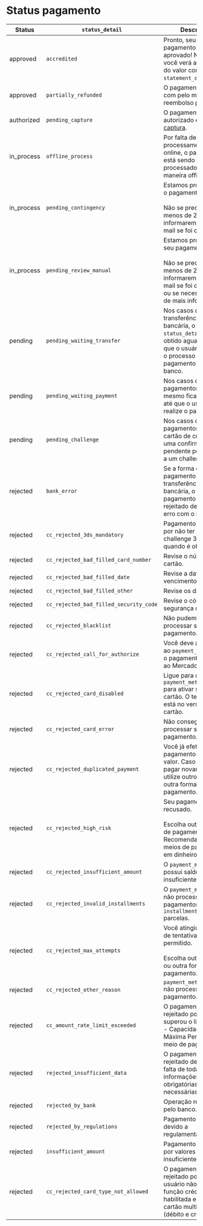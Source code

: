 #  Status pagamento

| Status | `status_detail` | Descrição |
| --- | --- | --- |
| approved | `accredited` | Pronto, seu pagamento foi aprovado! No resumo, você verá a cobrança do valor como `statement_descriptor`. |
| approved | `partially_refunded` | O pagamento foi feito com pelo menos um reembolso parcial. |
| authorized | `pending_capture` | O pagamento foi autorizado e aguarda [captura](/developers/pt/docs/order/payment-management/capture-authorized-payment). |
| in_process | `offline_process` | Por falta de processamento online, o pagamento está sendo processado de maneira offline. |
| in_process | `pending_contingency` | Estamos processando o pagamento.<br/><br/>Não se preocupe, em menos de 2 dias úteis informaremos por e-mail se foi creditado. |
| in_process | `pending_review_manual` | Estamos processando seu pagamento.<br/><br/>Não se preocupe, em menos de 2 dias úteis informaremos por e-mail se foi creditado ou se necessitamos de mais informação. |
| pending | `pending_waiting_transfer` |Nos casos de transferência bancária, o `status_detail` é obtido aguardando que o usuário finalize o processo de pagamento no seu banco. |
| pending | `pending_waiting_payment` | Nos casos de pagamentos offline, o mesmo fica pendente até que o usuário realize o pagamento. |
| pending | `pending_challenge` | Nos casos de pagamentos com cartão de crédito, há uma confirmação pendente por devido a um challenge. |
| rejected | `bank_error` | Se a forma de pagamento for transferência bancária, o pagamento foi rejeitado devido a um erro com o banco. |
| rejected | `cc_rejected_3ds_mandatory` | Pagamento rejeitado por não ter o challenge 3DS quando é obrigatório. |
| rejected | `cc_rejected_bad_filled_card_number` | Revise o número do cartão. |
| rejected | `cc_rejected_bad_filled_date` | Revise a data de vencimento. |
| rejected | `cc_rejected_bad_filled_other` | Revise os dados. |
| rejected | `cc_rejected_bad_filled_security_code` | Revise o código de segurança do cartão. |
| rejected | `cc_rejected_blacklist` | Não pudemos processar seu pagamento. |
| rejected | `cc_rejected_call_for_authorize` | Você deve autorizar ao `payment_method_id` o pagamento do valor ao Mercado Pago. |
| rejected | `cc_rejected_card_disabled` | Ligue para o `payment_method_id` para ativar seu cartão. O telefone está no verso do seu cartão. |
| rejected | `cc_rejected_card_error` | Não conseguimos processar seu pagamento. |
| rejected | `cc_rejected_duplicated_payment` | Você já efetuou um pagamento com esse valor. Caso precise pagar novamente, utilize outro cartão ou outra forma de pagamento. |
| rejected | `cc_rejected_high_risk` | Seu pagamento foi recusado.<br/><br/>Escolha outra forma de pagamento. Recomendamos meios de pagamento em dinheiro. |
| rejected | `cc_rejected_insufficient_amount` | O `payment_method_id` possui saldo insuficiente. |
| rejected | `cc_rejected_invalid_installments` | O `payment_method_id` não processa pagamentos em `installments` parcelas. |
| rejected | `cc_rejected_max_attempts` | Você atingiu o limite de tentativas permitido.<br/><br/>Escolha outro cartão ou outra forma de pagamento. |
| rejected | `cc_rejected_other_reason` | `payment_method_id` não processa o pagamento. |
| rejected | `cc_amount_rate_limit_exceeded` | O pagamento foi rejeitado porque superou o limite (CAP - Capacidade Máxima Permitida) do meio de pagamento. |
| rejected | `rejected_insufficient_data` | O pagamento foi rejeitado devido à falta de todas as informações obrigatórias necessárias no envio. | 
| rejected | `rejected_by_bank` | Operação recusada pelo banco. |
| rejected | `rejected_by_regulations` | Pagamento recusado devido a regulamentações. |
| rejected | `insufficient_amount` | Pagamento rejeitado por valores insuficientes. | ----[mlb]----
| rejected |  `cc_rejected_card_type_not_allowed` | O pagamento foi rejeitado porque o usuário não tem a função crédito habilitada em seu cartão multiplo (débito e crédito). | ------------
